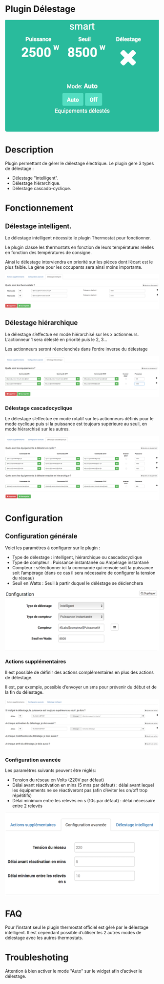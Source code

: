 # Plugin Délestage 

![delestage](./images/delestage_screenshot1.png)

# Description 

Plugin permettant de gérer le délestage électrique. Le plugin gère 3 types de délestage :

-   Délestage "intelligent".
-   Délestage hiérarchique.
-   Délestage cascado-cyclique.

# Fonctionnement 

## Délestage intelligent. 

Le délestage intelligent nécessite le plugin Thermostat pour fonctionner.

Le plugin classe les thermostats en fonction de leurs températures réelles en fonction des températures de consigne.

Ainsi le délestage interviendra en priorité sur les pièces dont l’écart est le plus faible. La gène pour les occupants sera ainsi moins importante.

![intelligent](./images/smart.png)

## Délestage hiérarchique 

Le délestage s’effectue en mode hiérarchisé sur les x actionneurs.
L’actionneur 1 sera délesté en priorité puis le 2, 3…

Les actionneurs seront réenclenchés dans l’ordre inverse du délestage

![hierarchique](./images/hierarchique.png)

### Délestage cascadocyclique 

Le délestage s’effectue en mode rotatif sur les actionneurs définis pour le mode cyclique puis si la puissance est toujours supérieure au seuil, en mode hiérarchisé sur les autres.

![cascadocyclique](./images/cascadocyclique.png)

# Configuration 

## Configuration générale 

Voici les paramètres à configurer sur le plugin :

-   Type de délestage : intelligent, hiérarchique ou cascadocyclique
-   Type de compteur : Puissance instantanée ou Ampérage instantané
-   Compteur : sélectionner ici la commande qui renvoie soit la puissance soit l’ampérage (dans ce cas il sera nécessaire de configurer la tension du réseau)
-   Seuil en Watts : Seuil à partir duquel le déléstage se déclenchera

![configuration générale](./images/configuration_generale.png)

### Actions supplémentaires 

Il est possible de définir des actions complémentaires en plus des actions de délestage.

Il est, par exemple, possible d’envoyer un sms pour prévenir du début et de la fin du délestage.

![Actions complémentaires](./images/actions_complementaires.png)

### Configuration avancée 

Les paramètres suivants peuvent être réglés:

-   Tension du réseau en Volts (220V par défaut)
-   Délai avant réactivation en mins (5 mns par défaut) : délai avant lequel les équipements ne se réactiveront pas (afin d’éviter les on/off trop répétitifs)
-   Délai minimum entre les relevés en s (10s par défaut) : délai nécessaire entre 2 relevés

![Configuration avancée](./images/configuration_avancee.png)

# FAQ 

Pour l’instant seul le plugin thermostat officiel est géré par le délestage intelligent. Il est cependant possible d’utiliser les 2 autres modes de délestage avec les autres thermostats.

# Troubleshoting 

Attention à bien activer le mode "Auto" sur le widget afin d’activer le délestage.

